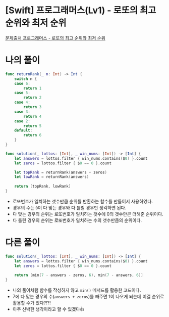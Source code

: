 # [Swift] 프로그래머스(Lv1) - 로또의 최고 순위와 최저 순위

[문제출처 프로그래머스 - 로또의 최고 순위와 최저 순위](https://school.programmers.co.kr/learn/courses/30/lessons/77484)

# 나의 풀이

```swift
func returnRank(_ n: Int) -> Int {
    switch n {
    case 6:
        return 1
    case 5:
        return 2
    case 4:
        return 3
    case 3:
        return 4
    case 2:
        return 5
    default:
        return 6
    }
}

func solution(_ lottos: [Int], _ win_nums: [Int]) -> [Int] {
    let answers = lottos.filter { win_nums.contains($0) }.count
    let zeros = lottos.filter { $0 == 0 }.count

    let topRank = returnRank(answers + zeros)
    let lowRank = returnRank(answers)
    
    return [topRank, lowRank]
}
```

- 로또번호가 일치하는 갯수만큼 순위를 반환하는 함수를 만들어서 사용하였다.
- 경우의 수는 `0`이 다 맞는 경우와 다 틀릴 경우만 생각하면 된다.
- 다 맞는 경우의 순위는 로또번호가 일치하는 갯수에 0의 갯수만큰 더해준 순위이다.
- 다 틀린 경우의 순위는 로또번호가 일치하는 수의 갯수만큼의 순위이다.

# 다른 풀이

```swift
func solution(_ lottos: [Int], _ win_nums: [Int]) -> [Int] {
    let answers = lottos.filter { win_nums.contains($0) }.count
    let zeros = lottos.filter { $0 == 0 }.count
    
    return [min(7 - answers - zeros, 6), min(7 - answers, 6)]
}
```

- 나의 풀이처럼 함수를 작성하지 않고 `min()` 메서드를 활용한 코드이다.
- 7에 다 맞는 경우의 수(`answers + zeros`)를 빼주면 1이 나오게 되는데 이걸 순위로 활용할 수가 있다?!?!
- 아주 신박한 생각이라고 할 수 있겠다👍
